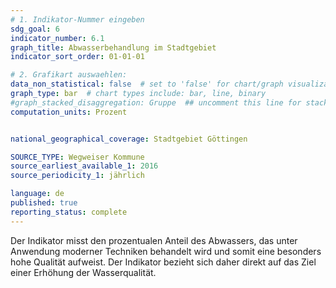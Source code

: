 ```yaml
---
# 1. Indikator-Nummer eingeben 
sdg_goal: 6
indicator_number: 6.1
graph_title: Abwasserbehandlung im Stadtgebiet 
indicator_sort_order: 01-01-01

# 2. Grafikart auswaehlen: 
data_non_statistical: false  # set to 'false' for chart/graph visualization 
graph_type: bar  # chart types include: bar, line, binary 
#graph_stacked_disaggregation: Gruppe  ## uncomment this line for stacked bars. eplace 'Geschlecht' with the field of aggregation. 
computation_units: Prozent


national_geographical_coverage: Stadtgebiet Göttingen

SOURCE_TYPE: Wegweiser Kommune
source_earliest_available_1: 2016
source_periodicity_1: jährlich

language: de   
published: true 
reporting_status: complete
---
```

Der Indikator misst den prozentualen Anteil des Abwassers, das unter Anwendung moderner Techniken behandelt wird und somit eine besonders hohe Qualität aufweist. Der Indikator bezieht sich daher direkt auf das Ziel einer Erhöhung der Wasserqualität.
